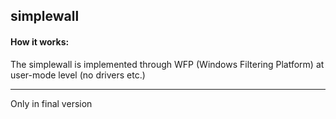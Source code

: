 ## simplewall

#### How it works:
The simplewall is implemented through WFP (Windows Filtering Platform) at user-mode level (no drivers etc.)

*********************
Only in final version